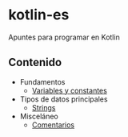 # kotlin-es
Apuntes para programar en Kotlin

## Contenido
- Fundamentos
  - [Variables y constantes](constants.md)
- Tipos de datos principales
  - [Strings](strings.md)
- Misceláneo
  - [Comentarios](comments.md)

